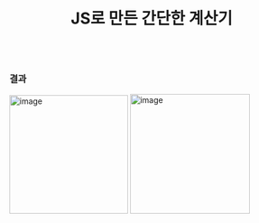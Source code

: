 <div align="center">
  <h1>JS로 만든 간단한 계산기</h1>
</div>

<br/><br/>

<h3>결과</h3>
<img width="210" alt="image" src="https://github.com/yeonguk0201/Common-Calculator/assets/105638310/f568c1bf-1077-47f9-81fb-b5b337f94ddb">
<img width="212" alt="image" src="https://github.com/yeonguk0201/Common-Calculator/assets/105638310/2621add6-a90c-4bd7-a5f8-979019d702bc">
